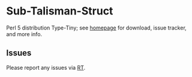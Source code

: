 # Sub-Talisman-Struct

Perl 5 distribution Type-Tiny; see [homepage](https://metacpan.org/release/Sub-Talisman-Struct)
for download, issue tracker, and more info.

## Issues

Please report any issues via [RT](https://rt.cpan.org/Dist/Display.html?Queue=Sub-Talisman-Struct).
